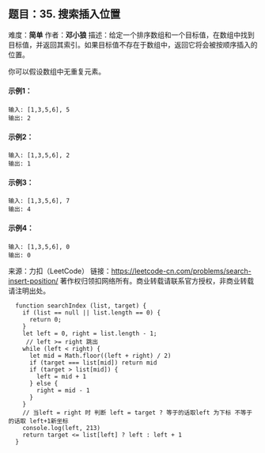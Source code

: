 ## 题目：35. 搜索插入位置
难度：**简单** 作者：**邓小狼**
描述：给定一个排序数组和一个目标值，在数组中找到目标值，并返回其索引。如果目标值不存在于数组中，返回它将会被按顺序插入的位置。

你可以假设数组中无重复元素。

#### 示例1：

```
输入: [1,3,5,6], 5
输出: 2
```

#### 示例2：

```
输入: [1,3,5,6], 2
输出: 1
```

#### 示例3：

```
输入: [1,3,5,6], 7
输出: 4
```

#### 示例4：

```
输入: [1,3,5,6], 0
输出: 0
```

来源：力扣（LeetCode）
链接：https://leetcode-cn.com/problems/search-insert-position/
著作权归领扣网络所有。商业转载请联系官方授权，非商业转载请注明出处。

```
  function searchIndex (list, target) {
    if (list == null || list.length == 0) {
      return 0;
    }
    let left = 0, right = list.length - 1; 
     // left >= right 跳出
    while (left < right) {
      let mid = Math.floor((left + right) / 2)
      if (target === list[mid]) return mid
      if (target > list[mid]) {
        left = mid + 1
      } else {
        right = mid - 1
      }
    }
    // 当left = right 时 判断 left = target ? 等于的话取left 为下标 不等于的话取 left+1新坐标
    console.log(left, 213)
    return target <= list[left] ? left : left + 1
  }
```

